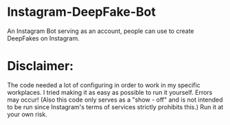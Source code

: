 # Instagram-DeepFake-Bot
An Instagram Bot serving as an account, people can use to create DeepFakes on Instagram.


# Disclaimer:
The code needed a lot of configuring in order to work in my specific workplaces. 
I tried making it as easy as possible to run it yourself. Errors may occur!
(Also this code only serves as a "show - off" and is not intended to be run since Instagram's terms of services strictly prohibits this.)
Run it at your own risk.

